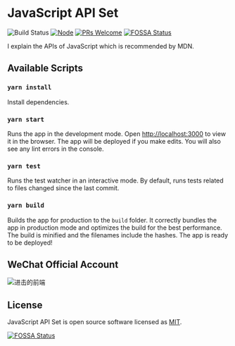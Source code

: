 # JavaScript API Set

![Build Status](https://github.com/YanceyOfficial/javascript-apis/actions/workflows/github-actions.yml/badge.svg)
[![Node](https://img.shields.io/badge/node-%3E%3D12.16.2-green.svg)](https://github.com/YanceyOfficial/javascript-apis)
[![PRs Welcome](https://img.shields.io/badge/PRs-welcome-green.svg)](https://github.com/YanceyOfficial/Javascript-apis/pulls)
[![FOSSA Status](https://app.fossa.io/api/projects/git%2Bgithub.com%2FYanceyOfficial%2Fjavascript-apis.svg?type=shield)](https://app.fossa.io/projects/git%2Bgithub.com%2FYanceyOfficial%2Fjavascript-apis?ref=badge_shield)

I explain the APIs of JavaScript which is recommended by MDN.

## Available Scripts

### `yarn install`

Install dependencies.

### `yarn start`

Runs the app in the development mode. Open [http://localhost:3000](http://localhost:3000) to view it in the browser. The app will be deployed if you make edits. You will also see any lint errors in the console.

### `yarn test`

Runs the test watcher in an interactive mode. By default, runs tests related to files changed since the last commit.

### `yarn build`

Builds the app for production to the `build` folder. It correctly bundles the app in production mode and optimizes the build for the best performance. The build is minified and the filenames include the hashes. The app is ready to be deployed!

## WeChat Official Account

![进击的前端](https://edge.yancey.app/beg/r8q5r7ny-1642495844400.png)

## License

JavaScript API Set is open source software licensed as [MIT](https://opensource.org/licenses/MIT).

[![FOSSA Status](https://app.fossa.io/api/projects/git%2Bgithub.com%2FYanceyOfficial%2Fjavascript-apis.svg?type=large)](https://app.fossa.io/projects/git%2Bgithub.com%2FYanceyOfficial%2Fjavascript-apis?ref=badge_large)
